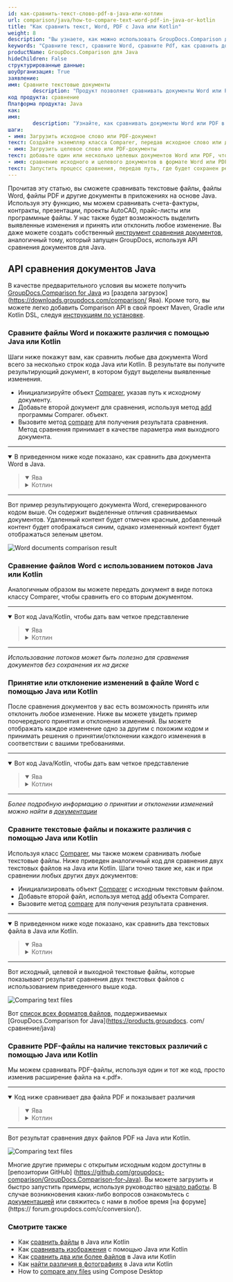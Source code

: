 ```yaml
---
id: как-сравнить-текст-слово-pdf-в-java-или-котлин
url: comparison/java/how-to-compare-text-word-pdf-in-java-or-kotlin
title: "Как сравнить текст, Word, PDF с Java или Kotlin"
weight: 8
description: "Вы узнаете, как можно использовать GroupDocs.Comparison для Java в своей работе при сравнении файлов Text, Word и PDF, чтобы увидеть различия. Ознакомьтесь с конфигурацией чувствительности к сравнению файлов и другими вариантами использования API GroupDocs.Comparison."
keywords: "Сравните текст, сравните Word, сравните Pdf, как сравнить документы в Java, Kotlin"
productName: GroupDocs.Comparison для Java
hideChildren: False
структурированные данные:
шоуОрганизация: True
заявление:
имя: Сравните текстовые документы
        description: "Продукт позволяет сравнивать документы Word или PDF."
код продукта: сравнение
Платформа продукта: Java
как:
имя:
        description: "Узнайте, как сравнивать документы Word или PDF в проекте Java или Kotlin."
шаги:
- имя: Загрузить исходное слово или PDF-документ
текст: Создайте экземпляр класса Comparer, передав исходное слово или документ PDF в качестве параметра конструктора.
- имя: Загрузить целевое слово или PDF-документы
текст: добавьте один или несколько целевых документов Word или PDF, чтобы сравнить их с исходным.
- имя: сравнение исходного и целевого документов в формате Word или PDF.
текст: Запустить процесс сравнения, передав путь, где будет сохранен результат сравнения
---
```

Прочитав эту статью, вы сможете сравнивать текстовые файлы, файлы Word, файлы PDF и другие документы в приложениях на основе Java. Используя эту функцию, мы можем сравнивать счета-фактуры, контракты, презентации, проекты AutoCAD, прайс-листы или программные файлы. У нас также будет возможность выделить выявленные изменения и принять или отклонить любое изменение. Вы даже можете создать собственный [инструмент сравнения документов](https://products.groupdocs.app/comparison/total), аналогичный тому, который запущен GroupDocs, используя API сравнения документов для Java.

## API сравнения документов Java

В качестве предварительного условия вы можете получить [GroupDocs.Comparison for Java](https://products.groupdocs.com/comparison/java) из [раздела загрузок](https://downloads.groupdocs.com/comparison/ Ява). Кроме того, вы можете легко добавить Comparison API в свой проект Maven, Gradle или Kotlin DSL, следуя [инструкциям по установке](/comparison/java/installation/).

### Сравните файлы Word и покажите различия с помощью Java или Kotlin

Шаги ниже покажут вам, как сравнить любые два документа Word всего за несколько строк кода Java или Kotlin. В результате вы получите результирующий документ, в котором будут выделены выявленные изменения.

* Инициализируйте объект [Comparer](https://apireference.groupdocs.com/comparison/java/com.groupdocs.comparison/Comparer), указав путь к исходному документу.
* Добавьте второй документ для сравнения, используя метод [add](https://apireference.groupdocs.com/comparison/java/com.groupdocs.comparison/Comparer#add(java.io.InputStream...)) программы Comparer. объект.
* Вызовите метод [compare](https://apireference.groupdocs.com/comparison/java/com.groupdocs.comparison/Comparer#compare(java.io.OutputStream)) для получения результата сравнения. Метод сравнения принимает в качестве параметра имя выходного документа.

---

<details open><summary>В приведенном ниже коде показано, как сравнить два документа Word в Java.</summary><blockquote>
<details open><summary>Ява</summary>

<script src="https://gist.github.com/groupdocs-comparison-gists/e449c06565647b3cdaed7511da401478.js"></script>

</details>

<details><summary>Котлин</summary>

<script src="https://gist.github.com/groupdocs-comparison-gists/fdc16a21af9b8d6900d1a369b3c1cafd.js"></script>

</details>
</blockquote></details>

---

Вот пример результирующего документа Word, сгенерированного кодом выше. Он содержит выделенные отличия сравниваемых документов. Удаленный контент будет отмечен красным, добавленный контент будет отображаться синим, однако измененный контент будет отображаться зеленым цветом.

![Word documents comparison result](/comparison/java/images/how-to-compare-documents.png)

### Сравнение файлов Word с использованием потоков Java или Kotlin

Аналогичным образом вы можете передать документ в виде потока классу Comparer, чтобы сравнить его со вторым документом.

---

<details open><summary>Вот код Java/Kotlin, чтобы дать вам четкое представление</summary><blockquote>
<details open><summary>Ява</summary>

<script src="https://gist.github.com/groupdocs-comparison-gists/6afc74d39ca3045cc8c693c41907d76e.js"></script>

</details>

<details><summary>Котлин</summary>

<script src="https://gist.github.com/groupdocs-comparison-gists/37db39ac21988d21259ef7e8039a3298.js"></script>

</details>
</blockquote></details>

---

_Использование потоков может быть полезно для сравнения документов без сохранения их на диске_

### Принятие или отклонение изменений в файле Word с помощью Java или Kotlin

После сравнения документов у вас есть возможность принять или отклонить любое изменение. Ниже вы можете увидеть пример поочередного принятия и отклонения изменений. Вы можете отображать каждое изменение одно за другим с похожим кодом и принимать решения о принятии/отклонении каждого изменения в соответствии с вашими требованиями.

---

<details open><summary>Вот код Java/Kotlin, чтобы дать вам четкое представление</summary><blockquote>
<details open><summary>Ява</summary>

<script src="https://gist.github.com/groupdocs-comparison-gists/34d8fa500b337c43f968bf18fd8527a5.js"></script>

</details>

<details><summary>Котлин</summary>

<script src="https://gist.github.com/groupdocs-comparison-gists/f3b12253aafaf6c4a4a862b2ea206331.js"></script>

</details>
</blockquote></details>

---

_Более подробную информацию о принятии и отклонении изменений можно найти в [документации](https://docs.groupdocs.com/comparison/java/accept-or-reject-detected-changes/)_

### Сравните текстовые файлы и покажите различия с помощью Java или Kotlin

Используя класс [Comparer](https://apireference.groupdocs.com/comparison/java/com.groupdocs.comparison/Comparer), мы также можем сравнивать любые текстовые файлы. Ниже приведен аналогичный код для сравнения двух текстовых файлов на Java или Kotlin. Шаги точно такие же, как и при сравнении любых других двух документов:

* Инициализировать объект [Comparer](https://apireference.groupdocs.com/comparison/java/com.groupdocs.comparison/Comparer) с исходным текстовым файлом.
* Добавьте второй файл, используя метод [add](https://apireference.groupdocs.com/comparison/java/com.groupdocs.comparison/Comparer#add(java.io.InputStream...)) объекта Comparer.
* Вызовите метод [compare](https://apireference.groupdocs.com/comparison/java/com.groupdocs.comparison/Comparer#compare(java.io.OutputStream)) для получения результата сравнения.

---

<details open><summary>В приведенном ниже коде показано, как сравнить два текстовых файла в Java или Kotlin.</summary><blockquote>
<details open><summary>Ява</summary>

<script src="https://gist.github.com/groupdocs-comparison-gists/0ceff72d9ce7fb91f457bfb670852981.js"></script>

</details>

<details><summary>Котлин</summary>

<script src="https://gist.github.com/groupdocs-comparison-gists/46542d922b12c025aab2cd62486f8278.js"></script>

</details>
</blockquote></details>

---

Вот исходный, целевой и выходной текстовые файлы, которые показывают результат сравнения двух текстовых файлов с использованием приведенного выше кода.

![Comparing text files](/comparison/java/images/how-to-compare-text-files.png)

Вот [список всех форматов файлов](https://docs.groupdocs.com/comparison/java/supported-document-formats/), поддерживаемых [GroupDocs.Comparison for Java](https://products.groupdocs. com/сравнение/java)

### Сравните PDF-файлы на наличие текстовых различий с помощью Java или Kotlin

Мы можем сравнивать PDF-файлы, используя один и тот же код, просто изменив расширение файла на «.pdf».

---

<details open><summary>Код ниже сравнивает два файла PDF и показывает различия</summary><blockquote>
<details open><summary>Ява</summary>

<script src="https://gist.github.com/groupdocs-comparison-gists/4a1f80dd89b4d12f62e8423e09733ea7.js"></script>

</details>

<details><summary>Котлин</summary>

<script src="https://gist.github.com/groupdocs-comparison-gists/b0d4823f85f0ea9370dfbdd421664e90.js"></script>

</details>
</blockquote></details>

---

Вот результат сравнения двух файлов PDF на Java или Kotlin.

![Comparing text files](/comparison/java/images/how-to-compare-pdf-files-using-java-or-kotlin.png)

Многие другие примеры с открытым исходным кодом доступны в [репозитории GitHub] (https://github.com/groupdocs-comparison/GroupDocs.Comparison-for-Java). Вы можете загрузить и быстро запустить примеры, используя руководство [начало работы](https://docs.groupdocs.com/comparison/java/getting-started/). В случае возникновения каких-либо вопросов ознакомьтесь с [документацией](https://docs.groupdocs.com/comparison/java/groupdocs-comparison-overview/) или свяжитесь с нами в любое время [на форуме](https:// forum.groupdocs.com/c/conversion/).

### Смотрите также

* Как [сравнить файлы](/comparison/java/how-to-compare-files-in-java-or-kotlin) в Java или Kotlin
* Как [сравнивать изображения](/comparison/java/how-to-compare-images-using-java-or-kotlin) с помощью Java или Kotlin
* Как [сравнить два или более файлов](/comparison/java/how-to-compare-two-or-more-files-in-java-or-kotlin) в Java или Kotlin
* Как [найти различия в фотографиях](/comparison/java/how-to-spot-photos-differences-in-java-or-kotlin) в Java или Kotlin
* How to [compare any files](/comparison/java/how-to-compare-any-files-using-compose-desktop) using Compose Desktop
